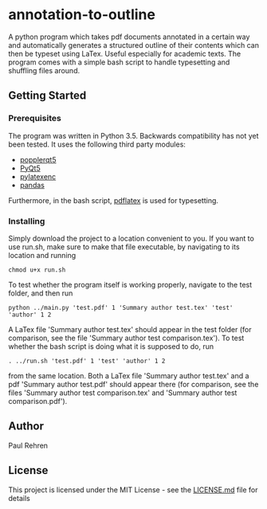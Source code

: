 # annotation-to-outline

A python program which takes pdf documents annotated in a certain way and automatically generates a structured outline of their contents which can then be typeset using LaTex. Useful especially for academic texts. The program comes with a simple bash script to handle typesetting and shuffling files around.

## Getting Started

### Prerequisites

The program was written in Python 3.5. Backwards compatibility has not yet been tested. 
It uses the following third party modules:
* [popplerqt5](https://github.com/wbsoft/python-poppler-qt5)
* [PyQt5](https://www.riverbankcomputing.com/software/pyqt/intro)
* [pylatexenc](https://github.com/phfaist/pylatexenc) 
* [pandas](https://pandas.pydata.org/)

Furthermore, in the bash script, [pdflatex](https://gist.github.com/rain1024/98dd5e2c6c8c28f9ea9d) is used for typesetting.

### Installing

Simply download the project to a location convenient to you. If you want to use run.sh, make sure to make that file executable, by navigating to its location and running
```
chmod u+x run.sh
```
To test whether the program itself is working properly, navigate to the test folder, and then run
```
python ../main.py 'test.pdf' 1 'Summary author test.tex' 'test' 'author' 1 2
```

A LaTex file 'Summary author test.tex' should appear in the test folder (for comparison, see the file 'Summary author test comparison.tex'). To test whether the bash script is doing what it is supposed to do, run
```
. ../run.sh 'test.pdf' 1 'test' 'author' 1 2
```
from the same location. Both a LaTex file 'Summary author test.tex' and a pdf 'Summary author test.pdf' should appear there (for comparison, see the files 'Summary author test comparison.tex' and 'Summary author test comparison.pdf').

## Author

Paul Rehren

## License

This project is licensed under the MIT License - see the [LICENSE.md](LICENSE.md) file for details
